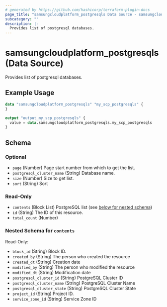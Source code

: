 ```yaml
---
# generated by https://github.com/hashicorp/terraform-plugin-docs
page_title: "samsungcloudplatform_postgresqls Data Source - samsungcloudplatform"
subcategory: ""
description: |-
  Provides list of postgresql databases.
---
```


# samsungcloudplatform_postgresqls (Data Source)

Provides list of postgresql databases.

## Example Usage

```terraform
data "samsungcloudplatform_postgresqls" "my_scp_postgresqls" {
}

output "output_my_scp_postgresqls" {
  value = data.samsungcloudplatform_postgresqls.my_scp_postgresqls
}
```

<!-- schema generated by tfplugindocs -->
## Schema

### Optional

- `page` (Number) Page start number from which to get the list.
- `postgresql_cluster_name` (String) Database name.
- `size` (Number) Size to get list.
- `sort` (String) Sort

### Read-Only

- `contents` (Block List) PostgreSQL list (see [below for nested schema](#nestedblock--contents))
- `id` (String) The ID of this resource.
- `total_count` (Number)

<a id="nestedblock--contents"></a>
### Nested Schema for `contents`

Read-Only:

- `block_id` (String) Block ID.
- `created_by` (String) The person who created the resource
- `created_dt` (String) Creation date
- `modified_by` (String) The person who modified the resource
- `modified_dt` (String) Modification date
- `postgresql_cluster_id` (String) PostgreSQL Cluster ID
- `postgresql_cluster_name` (String) PostgreSQL Cluster Name
- `postgresql_cluster_state` (String) PostgreSQL Cluster State
- `project_id` (String) Project ID.
- `service_zone_id` (String) Service Zone ID


